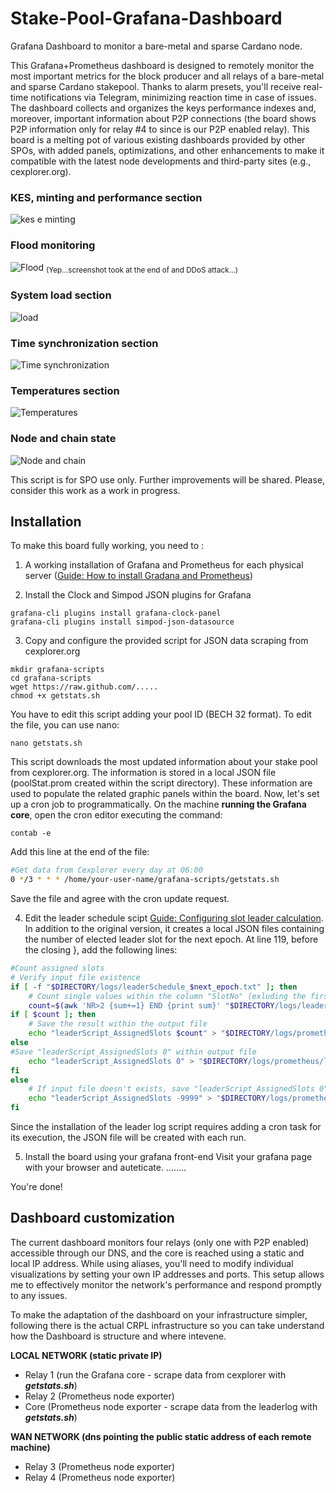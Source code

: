 # Stake-Pool-Grafana-Dashboard
Grafana Dashboard to monitor a bare-metal and sparse Cardano node.

This Grafana+Prometheus dashboard is designed to remotely monitor the most important metrics for the block producer and all relays of a bare-metal and sparse Cardano stakepool. Thanks to alarm presets, you'll receive real-time notifications via Telegram, minimizing reaction time in case of issues. The dashboard collects and organizes the keys performance indexes and, moreover, important information about P2P connections (the board shows P2P information only for relay #4 to since is our P2P enabled relay). This board is a melting pot of various existing dashboards provided by other SPOs, with added panels, optimizations, and other enhancements to make it compatible with the latest node developments and third-party sites (e.g., cexplorer.org).

### KES, minting and performance section
![kes e minting](https://github.com/CardenPool/Stake-Pool-Grafana-Dashboard/assets/86101039/3d8bef42-a150-484c-b06f-8471f2167a51)

### Flood monitoring
![Flood](https://github.com/CardenPool/Stake-Pool-Grafana-Dashboard/assets/86101039/a879aaf7-bed2-4fbb-a81e-36e76b2b9c60)
<sub>(Yep...screenshot took at the end of and DDoS attack...)<sub>

### System load section
![load](https://github.com/CardenPool/Stake-Pool-Grafana-Dashboard/assets/86101039/e6b7d121-99bd-463a-aeb8-bef0827c7fbe)

### Time synchronization section
![Time synchronization](https://github.com/CardenPool/Stake-Pool-Grafana-Dashboard/assets/86101039/2462676a-55c8-4665-ac8e-d7df310424f7)

### Temperatures section
![Temperatures](https://github.com/CardenPool/Stake-Pool-Grafana-Dashboard/assets/86101039/7a65d69a-4d34-4d25-8153-f6a2ee846baf)

### Node and chain state
![Node and chain](https://github.com/CardenPool/Stake-Pool-Grafana-Dashboard/assets/86101039/57bd1e89-d8d9-475d-ae9d-473201f6a85b)


This script is for SPO use only. Further improvements will be shared. Please, consider this work as a work in progress.

## Installation
To make this board fully working, you need to :

1) A working installation of Grafana and Prometheus for each physical server ([Guide: How to install Gradana and Prometheus](https://www.coincashew.com/coins/overview-ada/guide-how-to-build-a-haskell-stakepool-node/part-iii-operation/setting-up-dashboards))

2) Install the Clock and Simpod JSON plugins for Grafana
```console
grafana-cli plugins install grafana-clock-panel
grafana-cli plugins install simpod-json-datasource
```

3) Copy and configure the provided script for JSON data scraping from cexplorer.org
```console
mkdir grafana-scripts
cd grafana-scripts
wget https://raw.github.com/.....
chmod +x getstats.sh
```
You have to edit this script adding your pool ID (BECH 32 format). To edit the file, you can use nano:
```console
nano getstats.sh
```
This script downloads the most updated information about your stake pool from cexplorer.org. The information is stored in a local JSON file (poolStat.prom created within the script directory). These information are used to populate the related graphic panels within the board. Now, let's set up a cron job to programmatically. On the machine **running the Grafana core**, open the cron editor executing the command:
```console
contab -e
```
Add this line at the end of the file:
```bash
#Get data from Cexplorer every day at 06:00
0 */3 * * * /home/your-user-name/grafana-scripts/getstats.sh
```
Save the file and agree with the cron update request. 

4) Edit the leader schedule scipt [Guide: Configuring slot leader calculation](https://www.coincashew.com/coins/overview-ada/guide-how-to-build-a-haskell-stakepool-node/part-iii-operation/configuring-slot-leader-calculation). In addition to the original version, it creates a local JSON files containing the number of elected leader slot for the next epoch. At line 119, before the closing }, add the following lines:


```bash
#Count assigned slots
# Verify input file existence
if [ -f "$DIRECTORY/logs/leaderSchedule_$next_epoch.txt" ]; then
    # Count single values within the column "SlotNo" (exluding the first line)
    count=$(awk 'NR>2 {sum+=1} END {print sum}' "$DIRECTORY/logs/leaderSchedule_$next_epoch.txt")
if [ $count ]; then
    # Save the result within the output file
    echo "leaderScript_AssignedSlots $count" > "$DIRECTORY/logs/prometheus/leaderSchedule.prom"
else
#Save "leaderScript_AssignedSlots 0" within output file
    echo "leaderScript_AssignedSlots 0" > "$DIRECTORY/logs/prometheus/leaderSchedule.prom"
fi
else
    # If input file doesn't exists, save "leaderScript_AssignedSlots 0" within the output file
    echo "leaderScript_AssignedSlots -9999" > "$DIRECTORY/logs/prometheus/leaderSchedule.prom"
fi

```

Since the installation of the leader log script requires adding a cron task for its execution, the JSON file will be created with each run.

5) Install the board using your grafana front-end
Visit your grafana page with your browser and auteticate. ........

You're done!

## Dashboard customization
The current dashboard monitors four relays (only one with P2P enabled) accessible through our DNS, and the core is reached using a static and local IP address. While using aliases, you'll need to modify individual visualizations by setting your own IP addresses and ports. This setup allows me to effectively monitor the network's performance and respond promptly to any issues.

To make the adaptation of the dashboard on your infrastructure simpler, following there is the actual CRPL infrastructure so you can take understand how the Dashboard is structure and where intevene.

**LOCAL NETWORK (static private IP)**
- Relay 1 (run the Grafana core - scrape data from cexplorer with ***getstats.sh***)
- Relay 2 (Prometheus node exporter)
- Core (Prometheus node exporter - scrape data from the leaderlog with ***getstats.sh***)


**WAN NETWORK (dns pointing the public static address of each remote machine)**
- Relay 3 (Prometheus node exporter)
- Relay 4 (Prometheus node exporter)
